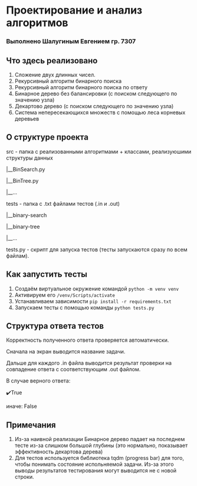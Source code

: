 # Проектирование и анализ алгоритмов
### Выполнено Шалугиным Евгением гр. 7307

## Что здесь реализовано
1. Сложение двух длинных чисел.
2. Рекурсивный алгоритм бинарного поиска
3. Рекурсивный алгоритм бинарного поиска по ответу
4. Бинарное дерево без балансировки (с поиском следующего по значению узла)
5. Декартово дерево (с поиском следующего по значению узла)
6. Система непересекающихся множеств с помощью леса корневых деревьев

## О структуре проекта
src - папка с реализованными алгоритмами + классами, реализуюшими структуры данных

|__BinSearch.py

|__BinTree.py

|__...


tests - папка с .txt файлами тестов (.in и .out)

|__binary-search

|__binary-tree

|__...


tests.py - скрипт для запуска тестов (тесты запускаются сразу по всем файлам).

## Как запустить тесты 
1. Создаём виртуальное окружение командой `python -m venv venv`
2. Активируем его `/venv/Scripts/activate`
3. Устанавливаем зависимости `pip install -r requirements.txt`
4. Запускаем тесты с помощью команды `python tests.py`

## Структура ответа тестов
Корректность полученного ответа проверяется автоматически.

Сначала на экран выводится название задачи.

Дальше для каждого .in файла выводится результат проверки на совпадение ответа с соответствующим .out файлом.

В случае верного ответа:

:heavy_check_mark:True

иначе:
False

## Примечания
1. Из-за наивной реализации Бинарное дерево падает на последнем тесте из-за слишком большой глубины (это нормально, показывает эффективность декартова дерева)
2. Для тестов используется библиотека tqdm (progress bar) для того, чтобы понимать состояние испольняемой задачи. Из-за этого выводы результатов тестирования могут выводится не с новой строки.
